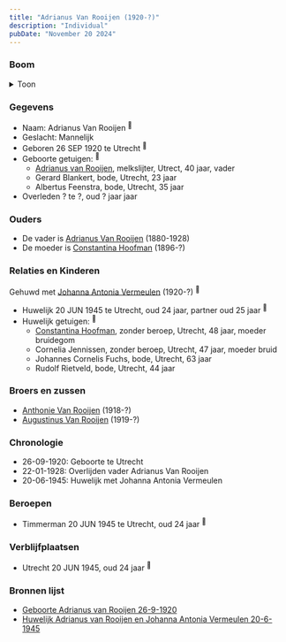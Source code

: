 ```yaml
---
title: "Adrianus Van Rooijen (1920-?)"
description: "Individual"
pubDate: "November 20 2024"
---
```


### Boom
<details><summary>Toon</summary>

![test](https://www.plantuml.com/plantuml/svg/dPF1JkCm443l_eeH7FQ4vAHGqgegj5MhfT8kY8MkzbGvoT1uuumhsm5LgF_Eb0RQ0rf5A-MGp7Z6Bs_iQn-K2tLbX2yrhPLJ5QGgArVErfHFhB4EWbFaEOKKHA5pX4oxpE3-7Qjrs425LOhExqC-e4CRDciKHrqpexo7Lm40O-joT0-5paf2xmU3IcaQ3g4Zja9yWxlthRpOLvoCSgSLrHuMYk3UMlqNwGIKXnifPIm1JgUTsSLipBrVdpIQV0k3VghIpJAr8HZi3o7kme_H7uYIHC92KudFY0Jy_5RFw7OVHwM-h8rPAigNcRFUfvOPTprYc8z-GjIB4tWC3hCYC6x3EB748YbeKl3TsgTA7H2ZY15dusbdsla7uZdSJXwOiCUeDLjiGNG5LmU2GVy5yrpJYXDH3B-cTumQTTyfPamX4pWrUbM43HfZNvXaAng1PsVD2j7W7W9D9GSu5LtsH9kXy3hud6chuUnf6UL3RCj__w2Psq8HgnzHiAGLBD1LM9iZf4Is6SB_C7pXdvlC7tT7vVpYqtzNVkb_vwhHtPMY8Jq4n3LIphVp3G00)
</details>

### Gegevens
- Naam: Adrianus Van Rooijen <sup><a href="../s00300/" style="text-decoration:none" title="Geboorte Adrianus van Rooijen 26-9-1920">:link:</a></sup>
- Geslacht: Mannelijk
- Geboren 26 SEP 1920 te Utrecht <sup><a href="../s00300/" style="text-decoration:none" title="Geboorte Adrianus van Rooijen 26-9-1920">:link:</a></sup>
- Geboorte getuigen: <sup><a href="../s00300/" style="text-decoration:none" title="Geboorte Adrianus van Rooijen 26-9-1920">:link:</a></sup>
  - [Adrianus van Rooijen](../i00020/), melkslijter, Utrect, 40 jaar, vader
  - Gerard Blankert, bode, Utrecht, 23 jaar
  - Albertus Feenstra, bode, Utrecht, 35 jaar
- Overleden ? te ?, oud ? jaar jaar 

### Ouders
- De vader is [Adrianus Van Rooijen](../i00020/) (1880-1928)
- De moeder is [Constantina Hoofman](../i00011/) (1896-?)

### Relaties en Kinderen

Gehuwd met [Johanna Antonia Vermeulen](../i00180/) (1920-?) <sup><a href="../s00301/" style="text-decoration:none" title="Huwelijk Adrianus van Rooijen en Johanna Antonia Vermeulen 20-6-1945">:link:</a></sup>
- Huwelijk 20 JUN 1945 te Utrecht, oud 24 jaar, partner oud 25 jaar <sup><a href="../s00301/" style="text-decoration:none" title="Huwelijk Adrianus van Rooijen en Johanna Antonia Vermeulen 20-6-1945">:link:</a></sup>
- Huwelijk getuigen:  <sup><a href="../s00301/" style="text-decoration:none" title="Huwelijk Adrianus van Rooijen en Johanna Antonia Vermeulen 20-6-1945">:link:</a></sup>
  - [Constantina Hoofman](../i00011/), zonder beroep, Utrecht, 48 jaar, moeder bruidegom
  - Cornelia Jennissen, zonder beroep, Utrecht, 47 jaar, moeder bruid
  - Johannes Cornelis Fuchs, bode, Utrecht, 63 jaar
  - Rudolf Rietveld, bode, Utrecht, 44 jaar

### Broers en zussen
- [Anthonie Van Rooijen](../i00181/) (1918-?)
- [Augustinus Van Rooijen](../i00185/) (1919-?)

### Chronologie
- 26-09-1920: Geboorte te Utrecht
- 22-01-1928: Overlijden vader Adrianus Van Rooijen
- 20-06-1945: Huwelijk met Johanna Antonia Vermeulen

### Beroepen
- Timmerman 20 JUN 1945 te Utrecht, oud 24 jaar <sup><a href="../s00301/" style="text-decoration:none" title="Huwelijk Adrianus van Rooijen en Johanna Antonia Vermeulen 20-6-1945">:link:</a></sup>

### Verblijfplaatsen
- Utrecht  20 JUN 1945, oud 24 jaar  <sup><a href="../s00301/" style="text-decoration:none" title="Huwelijk Adrianus van Rooijen en Johanna Antonia Vermeulen 20-6-1945">:link:</a></sup>

### Bronnen lijst
- [Geboorte Adrianus van Rooijen 26-9-1920](../s00300/)
- [Huwelijk Adrianus van Rooijen en Johanna Antonia Vermeulen 20-6-1945](../s00301/)